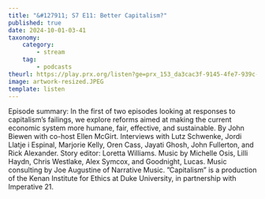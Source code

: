 ```yaml
---
title: "&#127911; S7 E11: Better Capitalism?"
published: true
date: 2024-10-01-03-41
taxonomy:
    category:
        - stream
    tag:
        - podcasts
theurl: https://play.prx.org/listen?ge=prx_153_da3cac3f-9145-4fe7-939c-c03d8788dcdb&uf=https%3A%2F%2Ffeeds.sceneonradio.org%2FSceneOnRadio
image: artwork-resized.JPEG
template: listen
---
```


Episode summary: In the first of two episodes looking at responses to capitalism&rsquo;s failings, we explore reforms aimed at making the current economic system more humane, fair, effective, and sustainable. By John Biewen with co-host Ellen McGirt. Interviews with Lutz Schwenke, Jordi Llatje i Espinal, Marjorie Kelly, Oren Cass, Jayati Ghosh, John Fullerton, and Rick Alexander. Story editor: Loretta Williams. Music by Michelle Osis, Lilli Haydn, Chris Westlake, Alex Symcox, and Goodnight, Lucas. Music consulting by Joe Augustine of Narrative Music. &rdquo;Capitalism&rdquo; is a production of the Kenan Institute for Ethics at Duke University, in partnership with Imperative 21.
